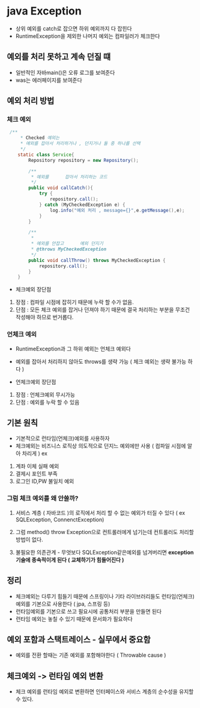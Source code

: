 # java Exception

- 상위 예외를 catch로 잡으면 하위 예외까지 다 잡힌다
- RuntimeException을 제외한 나머지 예외는 컴파일러가 체크한다


## 예외를 처리 못하고 계속 던질 떄

- 일반적인 자바main()은 오류 로그를 보여준다
- was는 에러페이지를 보여준다


## 예외 처리 방법

### 체크 예외

```java
 /**
     * Checked 예외는
     * 예외를 잡아서 처리하거나 , 던지거나 둘 중 하나를 선택
     */
    static class Service{
        Repository repository = new Repository();

        /**
         * 예외를      잡아서 처리하는 코드
         */
        public void callCatch(){
            try {
                repository.call();
            } catch (MyCheckedException e) {
                log.info("예외 처리 , message={}",e.getMessage(),e);
            }
        }

        /**
         *
         * 예외를 안잡고      예외 던지기
         * @throws MyCheckedException
         */
        public void callThrow() throws MyCheckedException {
            repository.call();
        }
    }
```
- 체크예외 장단점 
1. 장점 : 컴파일 시점에 잡히기 때문에 누락 할 수가 없음. 
2. 단점 : 모든 체크 예외를 잡거나 던져야 하기 때문에 결국 처리하는 부분을 무조건 작성해야 하므로 번거롭다.




### 언체크 예외

- RuntimeException과 그 하위 예외는 언체크 예외다
- 예외를 잡아서 처리하지 않아도 throws를 생략 가능 ( 체크 예외는 생략 불가능 하다 )

- 언체크예외 장단점
1. 장점 : 언체크예외 무시가능
2. 단점 : 예외를 누락 할 수 있음 



## 기본 원칙

- 기본적으로 런타임(언체크)예외를 사용하자
- 체크예외는 비즈니스 로직상 의도적으로 던지느 예외에만 사용 ( 컴파일 시점에 알아 차리게 )
ex
1. 계좌 이체 실패 예외
2. 결제시 포인트 부족
3. 로그인 ID,PW 불일치 예외

### 그럼 체크 예외를 왜 안쓸까?

1. 서비스 계층 ( 자바코드 )의 로직에서 처리 할 수 없는 예외가 터질 수 있다 ( ex SQLException, ConnenctException) 

2. 그럼 method() throw Exception으로 컨트롤러에게 넘기는데 컨트롤러도 처리할 방법이 없다.

3. 불필요한 의존관계 - 무엇보다 SQLException같은예외를 넘겨버리면 **exception기술에 종속적이게 된다 ( 교체하기가 힘들어진다 )** 


## 정리

- 체크예외는 다루기 힘들기 때문에 스프링이나 기타 라이브러리들도 런타임(언체크)예외를 기본으로 사용한다 ( jpa, 스프링 등)
- 런타임예외를 기본으로 쓰고 필요시에 공통처리 부분을 만들면 된다
- 런타임 예외는 놓칠 수 있기 때문에 문서화가 필요하다



## 예외 포함과 스택트레이스 - 실무에서 중요함

- 예외를 전환 할때는 기존 예외를 포함해야한다 ( Throwable cause )


## 체크예외 -> 런타임 예외 변환

- 체크 예외를 런타임 예외로 변환하면 인터페이스와 서비스 계층의 순수성을 유지할 수 있다.
